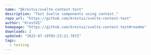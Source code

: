 ```yaml
---
name: "@krestui/svelte-context-test"
description: "Test Svelte components using context."
repo_url: "https://github.com/krestui/svelte-context-test"
author: "KrestUI"
homepage: "https://github.com/krestui/svelte-context-test#readme"
downloads: 2
updated: "2022-07-19T05:23:21.787Z"
tags: 
  - testing
---
```

